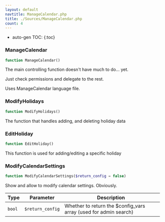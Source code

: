```yaml
---
layout: default
navtitle: ManageCalendar.php
title: ./Sources/ManageCalendar.php
count: 4
---
```

* auto-gen TOC:
{:toc}
### ManageCalendar

```php
function ManageCalendar()
```
The main controlling function doesn't have much to do... yet.

Just check permissions and delegate to the rest.

Uses ManageCalendar language file.

### ModifyHolidays

```php
function ModifyHolidays()
```
The function that handles adding, and deleting holiday data



### EditHoliday

```php
function EditHoliday()
```
This function is used for adding/editing a specific holiday



### ModifyCalendarSettings

```php
function ModifyCalendarSettings($return_config = false)
```
Show and allow to modify calendar settings. Obviously.



Type|Parameter|Description
---|---|---
`bool`|`$return_config`|Whether to return the $config_vars array (used for admin search)

